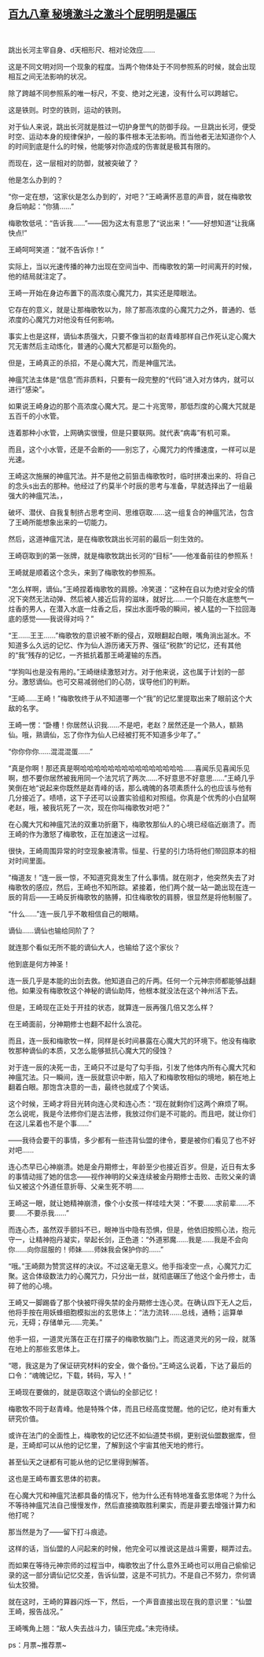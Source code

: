## [百九八章 秘境激斗之激斗个屁明明是碾压](https://www.xxbiquge.com/11_11207/9060050.html)
﻿

  跳出长河主宰自身、d天相形尺、相对论效应……

  这是不同文明对同一个现象的程度。当两个物体处于不同参照系的时候，就会出现相互之间无法影响的状况。

  除了跨越不同参照系的唯一标尺，不变、绝对之光速，没有什么可以跨越它。

  这是铁则。时空的铁则，运动的铁则。

  对于仙人来说，跳出长河就是胜过一切护身罡气的防御手段。一旦跳出长河，便受时空、运动本身的规律保护，一般的事件根本无法影响。而当他者无法知道你个人的时间到底是什么的时候，他能够对你造成的伤害就是极其有限的。

  而现在，这一层相对的防御，就被突破了？

  他是怎么办到的？

  “你一定在想，‘这家伙是怎么办到的’，对吧？”王崎满怀恶意的声音，就在梅歌牧身后响起：“你猜……”

  梅歌牧低吼：“告诉我……”——因为这太有意思了“说出来！”——好想知道“让我痛快点!”

  王崎呵呵笑道：“就不告诉你！”

  实际上，当以光速传播的神力出现在空间当中、而梅歌牧的第一时间离开的时候，他的结局就注定了。

  王崎一开始在身边布置下的高浓度心魔咒力，其实还是障眼法。

  它存在的意义，就是让那梅歌牧以为，除了那高浓度的心魔咒力之外，普通的、低浓度的心魔咒力对他没有任何影响。

  事实上也是这样，谪仙本质强大，只要不像当初的赵青峰那样自己作死认定心魔大咒无害然后主动炼化，普通的心魔大咒都是可以豁免的。

  但是，王崎真正的杀招，不是心魔大咒，而是神瘟咒法。

  神瘟咒法主体是“信息”而非质料，只要有一段完整的“代码”进入对方体内，就可以进行“感染”。

  如果说王崎身边的那个高浓度心魔大咒。是二十兆宽带，那低烈度的心魔大咒就是五百千的小水管。

  连着那种小水管，上网确实很慢，但是只要联网。就代表“病毒”有机可乘。

  而且，这个小水管，还是不会断的——别忘了，心魔咒力的传播速度，一样可以是光速。

  王崎这次施展的神瘟咒法。并不是他之前狙击梅歌牧时，临时拼凑出来的、将自己的念头s出去的那种。他经过了约莫半个时辰的思考与准备，早就选择出了一组最强大的神瘟咒法。，

  破坏、潜伏、自我复制挤占思考空间、思维窃取……这一组复合的神瘟咒法，包含了王崎所能想象出来的一切能力。

  然后，这道神瘟咒法，是在梅歌牧跳出长河前的最后一刻生效的。

  王崎窃取到的第一张牌，就是梅歌牧跳出长河的“目标”——他准备前往的参照系！

  王崎就是顺着这个念头，来到了梅歌牧的参照系。

  “怎么样啊，谪仙。”王崎捏着梅歌牧的肩膀。冷笑道：“这种在自以为绝对安全的情况下突然无法动弹、然后被人接近后背的滋味，就好比……一个只能在水底憋气一炷香的男人，在潜入水底一炷香之后，探出水面呼吸的瞬间，被人猛的一下拉回海底的感觉——我说得对吗？”

  “王……王王……”梅歌牧的意识被不断的侵占，双眼翻起白眼，嘴角淌出涎水。不知道多么久远的记忆、作为仙人游历诸天万界、强征“税款”的记忆，还有其他的“我”残存的记忆，一齐抵抗着那王崎灌输的东西。

  “学狗叫也是没有用的。”王崎继续激怒对方。对于他来说，这也属于计划的一部分。激怒谪仙。也可交易减弱他们的心防，误导他们的判断。

  “王崎……王崎！”梅歌牧终于从不知道哪一个“我”的记忆里提取出来了眼前这个大敌的名字。

  王崎一愣：“卧槽！你居然认识我……不是吧，老赵？居然还是一个熟人，额熟仙。哦，熟谪仙，忘了你作为仙人已经被打死不知道多少年了。”

  “你你你你……混混混蛋……”

  “真是你啊！那还真是啊哈哈哈哈哈哈哈哈哈哈哈哈哈哈哈……喜闻乐见喜闻乐见啊，想不要你居然被我用同一个法咒坑了两次……不好意思不好意思……”王崎几乎笑倒在地“说起来你既然是赵青峰的话，那么魂魄的各项素质什么的也应该与他有几分接近了。啧啧，这下子还可以设置实验组和对照组。你真是个优秀的小白鼠啊老赵，哦，被我坑死了一次，现在你叫梅歌牧对吧？”

  在心魔大咒和神瘟咒法的双重功折磨下，梅歌牧那仙人的心境已经临近崩溃了。而王崎的作为激怒了梅歌牧，正在加速这一过程。

  很快，王崎周围异常的时空现象被清零。恒星、行星的引力场将他们带回原本的相对时间里面。

  “梅道友！”连一辰一惊，不知道究竟发生了什么事情。就在刚才，他突然失去了对梅歌牧的感应，然后，王崎也不知所踪。紧接着，他们两个就一站一跪出现在连一辰的背后——王崎反折梅歌牧的胳膊，扣住梅歌牧的肩膀，很显然是将他制服了。

  “什么……”连一辰几乎不敢相信自己的眼睛。

  谪仙……谪仙也输给同阶了？

  就连那个看似无所不能的谪仙大人，也输给了这个家伙？

  他到底是何方神圣！

  连一辰几乎是本能的出剑去救。他知道自己的斤两。任何一个元神宗师都能够战翻他。如果没有梅歌牧这个神秘的谪仙助阵，他根本就没法在这个神州活下去。

  但是，王崎现在正处于开挂的状态，就算连一辰再强几倍又怎么样？

  在王崎面前，分神期修士也翻不起什么浪花。

  而且，连一辰和梅歌牧一样，同样是长时间暴露在心魔大咒的环境下。他没有梅歌牧那种谪仙的本质，又怎么能够抵抗心魔大咒的侵蚀？

  对于连一辰的决死一击，王崎只不过是勾了勾手指，引发了他体内所有心魔大咒和神瘟咒法。只一瞬间，连一辰就意识中断，陷入了和梅歌牧相似的境地，躺在地上翻着白眼。那饱含决意的一击，最终也就成了个笑话。

  这个时候，王崎才将目光转向连心灵和连心杰：“现在就剩你们这两个麻烦了啊。怎么说呢，我是今法修你们是古法修，我放过你们是不可能的。而且吧，就让你们在这儿呆着也不是个事……”

  ——我待会要干的事情，多少都有一些违背仙盟的律令，要是被你们看见了也不好对吧……

  连心杰早已心神崩溃。她是金丹期修士，年龄至少也接近百岁。但是，近日有太多的事情动摇了她的信念——视作神明的父亲连续被金丹期修士击败、击败父亲的谪仙又被这个外道任意折辱、父亲生死不明……

  王崎这一眼，就让她精神崩溃，像个小女孩一样哇哇大哭：“不要……求前辈……不要……不要杀我……”

  而连心杰，虽然双手颤抖不已，眼神当中隐有恐惧，但是，他依旧按照心法，抱元守一，让精神抱丹凝实，举起长剑，正色道：“外道邪魔……我是……我是不会向你……向你屈服的！师妹……师妹我会保护你的……”

  “哦。”王崎颇为赞赏这样的决议。不过这毫无意义。他手指凌空一点，心魔咒力汇聚。这合体级数法力的心魔咒力，只分出一丝，就彻底碾压了他这个金丹修士，击碎了他的心境。

  王崎又一脚踢昏了那个快被吓得失禁的金丹期修士连心灵。在确认四下无人之后，他将手按在用妖蜂细胞模拟出的玄思体上：“法力流转……总线，通畅；运算单元，无碍；存储单元……完美。”

  他手一招，一道灵光落在正在打摆子的梅歌牧脑门上。而这道灵光的另一段，就落在地上的那些玄思体上。

  “嗯，我这是为了保证研究材料的安全，做个备份。”王崎这么说着，下达了最后的口令：“魂魄记忆，下载，转码，写入！”

  王崎现在要做的，就是窃取这个谪仙的全部记忆！

  梅歌牧不同于赵青峰。他是特殊个体，而且已经高度觉醒。他的记忆，绝对有重大研究价值。

  或许在法门的全面性上，梅歌牧的记忆还不如仙道焚书纲，更别说仙盟数据库，但是，王崎却可以从他的记忆里，了解到这个宇宙其他天地的修行。

  甚至仙天之谜都有可能从他的记忆里得到解答。

  这也是王崎布置玄思体的初衷。

  在心魔大咒和神瘟咒法都具备的情况下，他为什么还有特地准备玄思体呢？为什么不等待神瘟咒法自己慢慢发作，然后直接摘取胜利果实，而是非要去增强计算力和他打呢？

  那当然是为了——留下打斗痕迹。

  这样的话，当仙盟的人问起来的时候，他完全可以推说这是战斗需要，糊弄过去。

  而如果在等待元神宗师的过程当中，梅歌牧出了什么意外王崎也可以用自己偷偷记录的这一部分谪仙记忆交差，告诉仙盟，这是不可抗力。不是自己不努力，奈何谪仙太狡猾。

  就在这时，王崎的算器闪烁一下，然后，一个声音直接出现在我的意识里：“仙盟王崎，报告战况。”

  王崎嘴角上翘：“敌人失去战斗力，镇压完成。”未完待续。

  ps：月票~推荐票~
